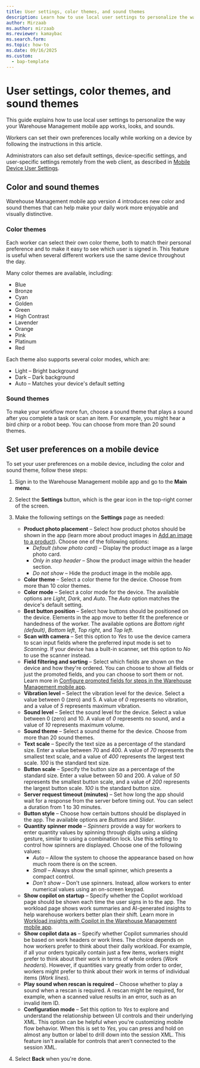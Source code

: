 ```yaml
---
title: User settings, color themes, and sound themes
description: Learn how to use local user settings to personalize the way your Warehouse Management mobile app works, looks, and sounds
author: Mirzaab
ms.author: mirzaab
ms.reviewer: kamaybac
ms.search.form: 
ms.topic: how-to
ms.date: 09/16/2025
ms.custom:
  - bap-template
---
```


# User settings, color themes, and sound themes

This guide explains how to use local user settings to personalize the way your Warehouse Management mobile app works, looks, and sounds.

Workers can set their own preferences locally while working on a device by following the instructions in this article.

Administrators can also set default settings, device-specific settings, and user-specific settings remotely from the web client, as described in [Mobile Device User Settings](mobile-device-user-settings.md).

## Color and sound themes

Warehouse Management mobile app version 4 introduces new color and sound themes that can help make your daily work more enjoyable and visually distinctive.

### Color themes

Each worker can select their own color theme, both to match their personal preference and to make it easy to see which user is signed in. This feature is useful when several different workers use the same device throughout the day.

Many color themes are available, including:

- Blue
- Bronze
- Cyan
- Golden
- Green
- High Contrast
- Lavender
- Orange
- Pink
- Platinum
- Red

Each theme also supports several color modes, which are:

- Light – Bright background
- Dark – Dark background
- Auto – Matches your device's default setting

### Sound themes

To make your workflow more fun, choose a sound theme that plays a sound after you complete a task or scan an item. For example, you might hear a bird chirp or a robot beep. You can choose from more than 20 sound themes.

## Set user preferences on a mobile device

To set your user preferences on a mobile device, including the color and sound theme, follow these steps:

1. Sign in to the Warehouse Management mobile app and go to the **Main menu**.
1. Select the **Settings** button, which is the gear icon in the top-right corner of the screen.
1. Make the following settings on the **Settings** page as needed:

    - **Product photo placement** – Select how product photos should be shown in the app (learn more about product images in [Add an image to a product](../pim/tasks/add-image-product.md)). Choose one of the following options:
        - *Default (show photo card)* – Display the product image as a large photo card.
        - *Only in step header* – Show the product image within the header section.
        - *Do not show* – Hide the product image in the mobile app.
    - **Color theme** – Select a color theme for the device. Choose from more than 10 color themes.
    - **Color mode** – Select a color mode for the device. The available options are *Light*, *Dark*, and *Auto*. The *Auto* option matches the device's default setting.
    - **Best button position** – Select how buttons should be positioned on the device. Elements in the app move to better fit the preference or handedness of the worker. The available options are *Bottom right (default)*, *Bottom left*, *Top right*, and *Top left*.
    - **Scan with camera** – Set this option to *Yes* to use the device camera to scan input fields where the preferred input mode is set to *Scanning*. If your device has a built-in scanner, set this option to *No* to use the scanner instead.
    - **Field filtering and sorting** – Select which fields are shown on the device and how they're ordered. You can choose to show all fields or just the promoted fields, and you can choose to sort them or not. Learn more in [Configure promoted fields for steps in the Warehouse Management mobile app](warehouse-app-promoted-fields.md).
    - **Vibration level** – Select the vibration level for the device. Select a value between 0 (zero) and 5. A value of *0* represents no vibration, and a value of *5* represents maximum vibration.
    - **Sound level** – Select the sound level for the device. Select a value between 0 (zero) and 10. A value of *0* represents no sound, and a value of *10* represents maximum volume.
    - **Sound theme** – Select a sound theme for the device. Choose from more than 20 sound themes.
    - **Text scale** – Specify the text size as a percentage of the standard size. Enter a value between 70 and 400. A value of *70* represents the smallest text scale, and a value of *400* represents the largest text scale. *100* is the standard text size.
    - **Button scale** – Specify the button size as a percentage of the standard size. Enter a value between 50 and 200. A value of *50* represents the smallest button scale, and a value of *200* represents the largest button scale. *100* is the standard button size.
    - **Server request timeout (minutes)** – Set how long the app should wait for a response from the server before timing out. You can select a duration from 1 to 30 minutes.
    - **Button style** – Choose how certain buttons should be displayed in the app. The available options are *Buttons* and *Slider*.
    - **Quantity spinner mode** – *Spinners* provide a way for workers to enter quantity values by spinning through digits using a sliding gesture, similar to using a combination lock. Use this setting to control how spinners are displayed. Choose one of the following values:
        - *Auto* – Allow the system to choose the appearance based on how much room there is on the screen.
        - *Small* – Always show the small spinner, which presents a compact control.
        - *Don't show* – Don't use spinners. Instead, allow workers to enter numerical values using an on-screen keypad.
    - **Show copilot on startup** – Specify whether the Copilot workload page should be shown each time the user signs in to the app. The workload page shows work summaries and AI-generated insights to help warehouse workers better plan their shift. Learn more in [Workload insights with Copilot in the Warehouse Management mobile app](warehouse-management-mobile-app-insights.md).
    - **Show copilot data as** – Specify whether Copilot summaries should be based on work headers or work lines. The choice depends on how workers prefer to think about their daily workload. For example, if all your orders typically contain just a few items, workers might prefer to think about their work in terms of whole orders (*Work headers*). However, if quantities vary greatly from order to order, workers might prefer to think about their work in terms of individual items (*Work lines*).
    - **Play sound when rescan is required** – Choose whether to play a sound when a rescan is required. A rescan might be required, for example, when a scanned value results in an error, such as an invalid item ID.
    - **Configuration mode** – Set this option to *Yes* to explore and understand the relationship between UI controls and their underlying XML. This option can be helpful when you're customizing mobile flow behavior. When this is set to *Yes*, you can press and hold on almost any button or label to drill down into the session XML. This feature isn't available for controls that aren't connected to the session XML.

1. Select **Back** when you're done.
